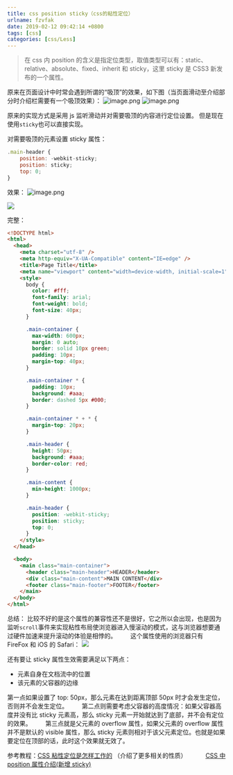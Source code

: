 ```yaml
---
title: css position sticky（css的粘性定位）
urlname: fzvfak
date: 2019-02-12 09:42:14 +0800
tags: [css]
categories: [css/Less]
---
```


> 在 css 内 position 的含义是指定位类型，取值类型可以有：static、relative、absolute、fixed、inherit 和 sticky，这里 sticky 是 CSS3 新发布的一个属性。

原来在页面设计中时常会遇到所谓的“吸顶”的效果，如下图（当页面滑动至介绍部分时介绍栏需要有一个吸顶效果）：
![image.png](https://cdn.nlark.com/yuque/0/2019/png/250093/1549936020128-7ed27eaa-85eb-4314-a859-e7d54b15cac1.png#align=left&display=inline&height=466&margin=%5Bobject%20Object%5D&name=image.png&originHeight=466&originWidth=399&size=153632&status=done&style=none&width=399)
![image.png](https://cdn.nlark.com/yuque/0/2019/png/250093/1549936102348-7eed426c-9cd7-495a-bc71-93e85524f68e.png#align=left&display=inline&height=353&margin=%5Bobject%20Object%5D&name=image.png&originHeight=353&originWidth=398&size=161946&status=done&style=none&width=398)

原来的实现方式是采用 js 监听滑动并对需要吸顶的内容进行定位设置。
但是现在使用`sticky`也可以直接实现。

对需要吸顶的元素设置 sticky 属性：

```javascript
.main-header {
	position: -webkit-sticky;
	position: sticky;
	top: 0;
}
```

效果：
![image.png](https://cdn.nlark.com/yuque/0/2019/png/250093/1549937063469-3f821c80-4e14-4035-9f6d-bdf52c1b4b0a.png#align=left&display=inline&height=363&margin=%5Bobject%20Object%5D&name=image.png&originHeight=363&originWidth=408&size=12745&status=done&style=none&width=408)

![](https://cdn.nlark.com/yuque/0/2019/png/250093/1549937022077-730b8a25-40f2-41f8-a144-0871c8ffc0e8.png)

完整：

```html
<!DOCTYPE html>
<html>
  <head>
    <meta charset="utf-8" />
    <meta http-equiv="X-UA-Compatible" content="IE=edge" />
    <title>Page Title</title>
    <meta name="viewport" content="width=device-width, initial-scale=1" />
    <style>
      body {
        color: #fff;
        font-family: arial;
        font-weight: bold;
        font-size: 40px;
      }

      .main-container {
        max-width: 600px;
        margin: 0 auto;
        border: solid 10px green;
        padding: 10px;
        margin-top: 40px;
      }

      .main-container * {
        padding: 10px;
        background: #aaa;
        border: dashed 5px #000;
      }

      .main-container * + * {
        margin-top: 20px;
      }

      .main-header {
        height: 50px;
        background: #aaa;
        border-color: red;
      }

      .main-content {
        min-height: 1000px;
      }

      .main-header {
        position: -webkit-sticky;
        position: sticky;
        top: 0;
      }
    </style>
  </head>

  <body>
    <main class="main-container">
      <header class="main-header">HEADER</header>
      <div class="main-content">MAIN CONTENT</div>
      <footer class="main-footer">FOOTER</footer>
    </main>
  </body>
</html>
```

总结：
比较不好的是这个属性的兼容性还不是很好，它之所以会出现，也是因为监听`scroll`事件来实现粘性布局使浏览器进入慢滚动的模式，这与浏览器想要通过硬件加速来提升滚动的体验是相悖的。
　　这个属性使用的浏览器只有 FireFox 和 iOS 的 Safari：
![](https://cdn.nlark.com/yuque/0/2019/png/250093/1549937196181-a18925ca-f6f3-4dab-b56f-efc03b7f0dcc.png#align=left&display=inline&height=311&margin=%5Bobject%20Object%5D&originHeight=493&originWidth=1181&size=0&status=done&style=none&width=746)

还有要让 sticky 属性生效需要满足以下两点：

- 元素自身在文档流中的位置
- 该元素的父容器的边缘

第一点如果设置了 top: 50px，那么元素在达到距离顶部 50px 时才会发生定位，否则并不会发生定位。
　　第二点则需要考虑父容器的高度情况：如果父容器高度并没有比 sticky 元素高，那么 sticky 元素一开始就达到了底部，并不会有定位的效果。
　　第三点就是父元素的 overflow 属性，如果父元素的 overflow 属性并不是默认的 visible 属性，那么 sticky 元素则相对于该父元素定位。也就是如果要定位在顶部的话，此时这个效果就无效了。

参考教程：[CSS 粘性定位是怎样工作的](https://segmentfault.com/a/1190000018113832) （介绍了更多相关的性质）
          [CSS 中 position 属性介绍(新增 sticky)]()
